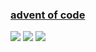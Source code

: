 ### [advent of code](https://adventofcode.com/)
![](https://img.shields.io/badge/stars%20⭐-36-yellow)
![](https://img.shields.io/badge/days%20completed-18-red)
![](https://github.com/KeeeN/KeeeN/actions/workflows/update_AOC_badges.yml/badge.svg)
